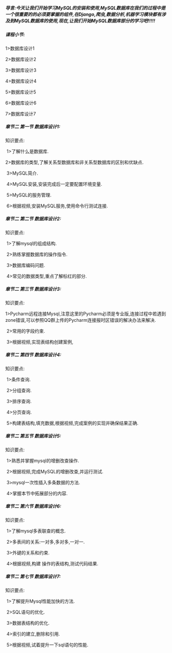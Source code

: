 ##### 导言:今天让我们开始学习MySQL的安装和使用,MySQL数据库在我们的过程中是一个很重要的的必须要掌握的组件,在Django,爬虫,数据分析,机器学习模块都有涉及到MySQL数据库的使用,现在,让我们开始MySQL数据库部分的学习吧!!!!!

##### 课程小节:  
1>数据库设计1

2>数据库设计2

3>数据库设计3

4>数据库设计4

5>数据库设计5

6>数据库设计6

7>数据库设计7

##### 章节二  第一节 数据库设计1:
   知识要点:

​        1>了解什么是数据库.

​        2>数据库的类型,了解关系型数据库和非关系型数据库的区别和优缺点.

​        3>MySQL简介.

​        4>MySQL安装,安装完成后一定要配置环境变量.

​        5>MySQL的服务管理.

​        6>根据视频,安装MySQL服务,使用命令行测试连接.

##### 章节二  第二节 数据库设计2:
   知识要点:

​        1>了解mysql的组成结构.

​        2>熟练掌握数据库的操作指令.

​        3>数据库编码问题.

​        4>常见的数据类型,重点了解标红的部分.

##### 章节二  第三节 数据库设计3:
   知识要点:

​        1>Pycharm远程连接Mysql,注意这里的Pycharm必须是专业版,连接过程中若遇到zone错误,可以参照QQ群上传的Pycharm连接报时区错误的解决办法来解决.

​        2>常用的字段约束.

​        3>根据视频,实现表结构创建案例,

##### 章节二  第四节 数据库设计4:
   知识要点:

​        1>条件查询.

​        2>分组查询.

​        3>排序查询.

​        4>分页查询.

​        5>构建表结构,填充数据,根据视频,完成案例的实现并确保结果正确.

##### 章节二  第五节 数据库设计5:
   知识要点:

​        1>熟悉并掌握mysql的增删改查操作.

​        2>根据视频,完成MySQL的增删改查,并运行测试.

​        3>mysql一次性插入多条数据的方法.

​        4>掌握本节中拓展部分的内容.

##### 章节二  第六节 数据库设计6:
   知识要点:

​        1>了解mysql多表联查的概念.

​        2>多表间的关系:一对多,多对多,一对一.

​        3>外键的关系和约束.

​        4>根据视频,构建 操作的表结构,测试代码结果.

##### 章节二  第七节 数据库设计7:
   知识要点:

​        1>了解提升Mysql性能加快的方法.

​        2>SQL语句的优化.

​        3>数据表结构的优化.

​        4>索引的建立,删除和引用.

​        5>根据视频,试着提升一下sql语句的性能.